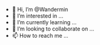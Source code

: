 - 👋 Hi, I’m @Wandermin
- 👀 I’m interested in ...
- 🌱 I’m currently learning ...
- 💞️ I’m looking to collaborate on ...
- 📫 How to reach me ...

<!---
Wandermin/Wandermin is a ✨ special ✨ repository because its `README.md` (this file) appears on your GitHub profile.
You can click the Preview link to take a look at your changes.
--->
